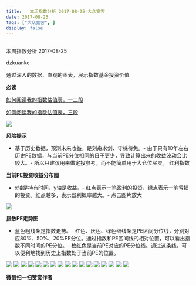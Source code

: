 ```yaml
---
title:   本周指数分析 2017-08-25-大众宽客
date: 2017-08-25
tags: ["大众宽客", ]
display: false
---
```



## 



本周指数分析 2017-08-25




dzkuanke




通过深入的数据、直观的图表，展示指数基金投资价值


**必读**

[如何阅读我的指数估值表，一二段](http://mp.weixin.qq.com/s?__biz=MzAwMTc1MDcwNw==&amp;mid=2648272034&amp;idx=1&amp;sn=12b1858af175753f5ccebc0bc6c4cb4f&amp;chksm=82f92f7eb58ea668f844f51102599d20bb8730f438010159de83e85a4a34df3d44d568a9feb2&amp;scene=21#wechat_redirect)

[如何阅读我的指数估值表，三段](http://mp.weixin.qq.com/s?__biz=MzAwMTc1MDcwNw==&amp;mid=2648272039&amp;idx=1&amp;sn=09c59d023c3ce227046966f260777cd5&amp;chksm=82f92f7bb58ea66dab5c428c2205bd4dda180360b643b28a357ab3e73a38d19303124242ad4d&amp;scene=21#wechat_redirect)

<img data-s="300,640" data-type="png" src="https://mmbiz.qpic.cn/mmbiz_png/PKw3FQPmhIiaibp9seYhfPDr5H6kAHcdYbiac7GlUMhnIV4HVw5bicFBt1k6zD8JdENqaJ4ibLQ1QaFCOu8vXdrPoHQ/0?wx_fmt=png" class="" data-ratio="0.4858757062146893" data-w="1062"/>

**风险提示**
- 基于历史数据，预测未来收益，是刻舟求剑、守株待兔。- 由于只有10年左右历史PE数据，与当前PE分位相同的日子更少，导致计算出来的收益波动会比较大。- 所以只建议用来做定投参考，而不能简单用于大仓位买卖。
红利指数

**当前PE投资收益分布图**
- x轴是持有时间，y轴是收益。- 红点表示一笔盈利的投资，绿点表示一笔亏损的投资。红点越多，表示盈利概率越大。- 点击图片放大
<img data-s="300,640" data-type="png" src="https://mmbiz.qpic.cn/mmbiz_png/PKw3FQPmhIiaibp9seYhfPDr5H6kAHcdYb7lUl2x9cTT68n5ceFRT3LfVaic0YDtrvxf1T8RpJicExZUBiaaWQpXZDA/0?wx_fmt=png" style="" class="" data-ratio="0.6431852986217458" data-w="1306"/>

**指数PE走势图**
- 蓝色粗线条是指数走势。- 红色、灰色、绿色细线条是PE区间分位线，分别对应80%、50%、20%PE分位。通过指数和PE区间线的相对位置，可以看出指数不同时间的PE分位。- 枚红色是当前PE对应的PE分位线。通过这条线，可以便利地找到历史上指数处于当前PE的位置。
<img data-s="300,640" data-type="png" src="https://mmbiz.qpic.cn/mmbiz_png/PKw3FQPmhIiaibp9seYhfPDr5H6kAHcdYbwtwWrKrK7bXCefuMH3Ku64yZyYDNChtw0X6lvUPjiaBHN9DuzB03X7w/0?wx_fmt=png" style="" class="" data-ratio="0.5275791624106231" data-w="1958"/>

<img data-s="300,640" data-type="png" src="https://mmbiz.qpic.cn/mmbiz_png/PKw3FQPmhIiaibp9seYhfPDr5H6kAHcdYbXkFiaTtE91oOq3cnGyVAjPoKUDg98zKLJfqWNsI88Rx2g8ONjKZO6DA/0?wx_fmt=png" style="" class="" data-ratio="0.6431852986217458" data-w="1306"/>

<img data-s="300,640" data-type="png" src="https://mmbiz.qpic.cn/mmbiz_png/PKw3FQPmhIiaibp9seYhfPDr5H6kAHcdYbgFhRsdJibJfBMB23C4jyWGicBIo7cEMkAtP435wkbA5KumeXLsJXoDpA/0?wx_fmt=png" style="" class="" data-ratio="0.5275791624106231" data-w="1958"/>

<img data-s="300,640" data-type="png" src="https://mmbiz.qpic.cn/mmbiz_png/PKw3FQPmhIiaibp9seYhfPDr5H6kAHcdYbDndEMjbCic6p031niaxqnwGuQibSV0kQCN3picicUcnXTyDeGLV5jkBnMicQ/0?wx_fmt=png" style="" class="" data-ratio="0.6431852986217458" data-w="1306"/>

<img data-s="300,640" data-type="png" src="https://mmbiz.qpic.cn/mmbiz_png/PKw3FQPmhIiaibp9seYhfPDr5H6kAHcdYbxNeaEX52ziaJtvIS8qvaiaeXO63QibxtXWDe69iaWQzh6szDHHj67F091A/0?wx_fmt=png" style="" class="" data-ratio="0.523568170299037" data-w="1973"/>

<img data-s="300,640" data-type="png" src="https://mmbiz.qpic.cn/mmbiz_png/PKw3FQPmhIiaibp9seYhfPDr5H6kAHcdYboK6YibDUF8yI45oPibrQTWYO2Vz4Iria6jTsQ6icUajMicaFRVo28FibsJ2w/0?wx_fmt=png" style="" class="" data-ratio="0.6431852986217458" data-w="1306"/>

<img data-s="300,640" data-type="png" src="https://mmbiz.qpic.cn/mmbiz_png/PKw3FQPmhIiaibp9seYhfPDr5H6kAHcdYbCx4UbWPNcsoYBfjgyBGeXqD4JKhzia8FuM2F5k4a6uUArSykUudnhPw/0?wx_fmt=png" style="" class="" data-ratio="0.5240994419076611" data-w="1971"/>

<img data-s="300,640" data-type="png" src="https://mmbiz.qpic.cn/mmbiz_png/PKw3FQPmhIiaibp9seYhfPDr5H6kAHcdYbHxwyDlDxicrWwohQx3F7WnzoteSB6C3mqLwL1r9YrzictKcAGEJjwURw/0?wx_fmt=png" style="" class="" data-ratio="0.6431852986217458" data-w="1306"/>

<img data-s="300,640" data-type="png" src="https://mmbiz.qpic.cn/mmbiz_png/PKw3FQPmhIiaibp9seYhfPDr5H6kAHcdYb4JU11Fk6Bh7fwPee3Y32Wpib1WfsY1WtpCccVDJI4MFVmsbooHRvRUw/0?wx_fmt=png" style="" class="" data-ratio="0.5275791624106231" data-w="1958"/>

<img data-s="300,640" data-type="png" src="https://mmbiz.qpic.cn/mmbiz_png/PKw3FQPmhIiaibp9seYhfPDr5H6kAHcdYbZib2802vz8VAUcYUR5YUQ13Fnc21Upeu8jhV91SktXqzREF8qDBLvQQ/0?wx_fmt=png" style="" class="" data-ratio="0.6431852986217458" data-w="1306"/>

<img data-s="300,640" data-type="png" src="https://mmbiz.qpic.cn/mmbiz_png/PKw3FQPmhIiaibp9seYhfPDr5H6kAHcdYbP3mbDdMQa1YyqWVE7mW9mQ5MYibMwtC9licPWqlwbCQnBCiaTsbh38CicQ/0?wx_fmt=png" style="" class="" data-ratio="0.5240994419076611" data-w="1971"/>

<img data-s="300,640" data-type="png" src="https://mmbiz.qpic.cn/mmbiz_png/PKw3FQPmhIiaibp9seYhfPDr5H6kAHcdYbibFMHleu5mEPnLXI3xcfQhDhVSArbEHuOryg0AnTCZVySLvlAL48Jcw/0?wx_fmt=png" style="" class="" data-ratio="0.6431852986217458" data-w="1306"/>

<img data-s="300,640" data-type="png" src="https://mmbiz.qpic.cn/mmbiz_png/PKw3FQPmhIiaibp9seYhfPDr5H6kAHcdYbsHsljolBiaJcRzSOW8gthUUpBdeyzg8ibAEUKkicz3rZjrN5OWlIdgkNg/0?wx_fmt=png" style="" class="" data-ratio="0.528118609406953" data-w="1956"/>

<img data-s="300,640" data-type="png" src="https://mmbiz.qpic.cn/mmbiz_png/PKw3FQPmhIiaibp9seYhfPDr5H6kAHcdYbl1iaU2RDv1l4xLyWnhLMILkGgbLglCqBzAk7oJcrFbM3nicL0Z06sEcA/0?wx_fmt=png" style="" class="" data-ratio="0.6431852986217458" data-w="1306"/>

<img data-s="300,640" data-type="png" src="https://mmbiz.qpic.cn/mmbiz_png/PKw3FQPmhIiaibp9seYhfPDr5H6kAHcdYbTJ67FXXowLhFqKWVMmZbblJQ2SxTbtPL4IlIQSKnG3WL9tibfuUN9iaA/0?wx_fmt=png" style="" class="" data-ratio="0.5275791624106231" data-w="1958"/>

<img data-s="300,640" data-type="png" src="https://mmbiz.qpic.cn/mmbiz_png/PKw3FQPmhIiaibp9seYhfPDr5H6kAHcdYbRezNVU58zzp1lwXjeCykMib7iaNVQVWibibe08n76wencRDZgmARdLlVVw/0?wx_fmt=png" style="" class="" data-ratio="0.6431852986217458" data-w="1306"/>

<img data-s="300,640" data-type="png" src="https://mmbiz.qpic.cn/mmbiz_png/PKw3FQPmhIiaibp9seYhfPDr5H6kAHcdYbsFUjhoSsezRheERFbMkcJA233u9wfrBWoohX5OQlI9j5HB9wcGVx0A/0?wx_fmt=png" style="" class="" data-ratio="0.5240994419076611" data-w="1971"/>




**微信扫一扫赞赏作者**
